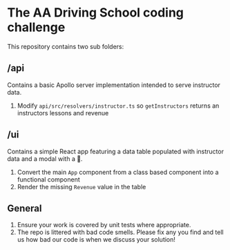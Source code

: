 # The AA Driving School coding challenge

This repository contains two sub folders:

## /api

Contains a basic Apollo server implementation intended to serve instructor data.

1. Modify `api/src/resolvers/instructor.ts` so `getInstructors` returns an instructors lessons and revenue

## /ui

Contains a simple React app featuring a data table populated with instructor data and a modal with a 🚀.

1. Convert the main `App` component from a class based component into a functional component
2. Render the missing `Revenue` value in the table

## General

1. Ensure your work is covered by unit tests where appropriate.
2. The repo is littered with bad code smells. Please fix any you find and tell us how bad our code is when we discuss your solution!
